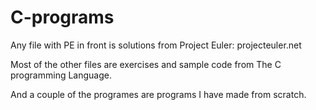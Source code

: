 # C-programs

Any file with PE in front is solutions from Project Euler: projecteuler.net

Most of the other files are exercises and sample code from The C programming Language.

And a couple of the programes are programs I have made from scratch.
